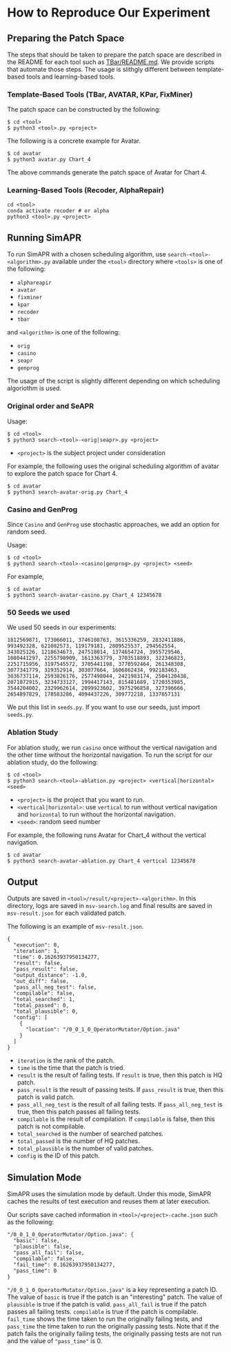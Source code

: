 # How to Reproduce Our Experiment

## Preparing the Patch Space

The steps that should be taken to prepare the patch space are described in the README for each tool such as [TBar/README.md](TBar/README.md). We provide scripts that automate those steps. The usage is slithgly different between template-based tools and learning-based tools.


### Template-Based Tools (TBar, AVATAR, KPar, FixMiner)

The patch space can be constructed by the following:

```
$ cd <tool>
$ python3 <tool>.py <project>
```

The following is a concrete example for Avatar.
```
$ cd avatar
$ python3 avatar.py Chart_4
```
The above commands generate the patch space of Avatar for Chart 4.

### Learning-Based Tools (Recoder, AlphaRepair)


```
cd <tool>
conda activate recoder # or alpha
python3 <tool>.py <project>
```

## Running SimAPR

To run SimAPR with a chosen scheduling algorithm, use `search-<tool>-<algorithm>.py` available under the `<tool>` directory where `<tools>` is one of the following:

- `alphareapir`
- `avatar`
- `fixminer`
- `kpar`
- `recoder`
- `tbar`

and `<algorithm>` is one of the following:

- `orig`
- `casino`
- `seapr` 
- `genprog`

The usage of the script is slightly different depending on which scheduling algoriothm is used.

### Original order and SeAPR
Usage:
```
$ cd <tool>
$ python3 search-<tool>-<orig|seapr>.py <project>
```
* `<project>` is the subject project under consideration

For example, the following uses the original scheduling algorithm of avatar to explore the patch space for Chart 4.

```
$ cd avatar
$ python3 search-avatar-orig.py Chart_4
```

### Casino and GenProg
Since `Casino` and `GenProg` use stochastic approaches, we add an option for random seed.

Usage:
```
$ cd <tool>
$ python3 search-<tool>-<casino|genprog>.py <project> <seed>
```

For example,
```
$ cd avatar
$ python3 search-avatar-casino.py Chart_4 12345678
```


### 50 Seeds we used
We used 50 seeds in our experiments:

```
1812569871, 173066011, 3746108763, 3615336259, 2832411886,
993492328, 621082573, 119179181, 2809525537, 294562554,
343025126, 1218634673, 247518014, 1374654724, 3955729546,
1080441297, 2255798909, 1613363779, 3703518893, 322346823,
2251715956, 3197545572, 3705441198, 3770592464, 261348308,
3077341779, 319352914, 303077664, 1606862434, 992183463,
3036737114, 2593826176, 2577498044, 2421983174, 2504120438,
2071072915, 3234733127, 1994417143, 815481689, 1720353985,
3544204002, 2329962614, 2099923602, 3975296858, 327396666,
2654897829, 178583286, 4094437226, 309772218, 1337657131
```
We put this list in `seeds.py`. If you want to use our seeds, just import `seeds.py`.

### Ablation Study
For ablation study, we run `casino` once without the vertical navigation and the other time without the horizontal navigation. To run the script for our ablation study, do the following:

```
$ cd <tool>
$ python3 search-<tool>-ablation.py <project> <vertical|horizontal> <seed>
```
* `<project>` is the project that you want to run.
* `<vertical|horizontal>`: use `vertical` to run without vertical navigation and `horizontal` to run without the horizontal navigation.
* `<seed>`: random seed number

For example, the following runs Avatar for Chart_4 without the vertical navigation.
```
$ cd avatar
$ python3 search-avatar-ablation.py Chart_4 vertical 12345678
```

## Output
Outputs are saved in `<tool>/result/<project>-<algorithm>`. In this directory, logs are saved in `msv-search.log` and final results are saved in `msv-result.json` for each validated patch.

The following is an example of `msv-result.json`. 
```
{
  "execution": 0,
  "iteration": 1,
  "time": 0.16263937950134277,
  "result": false,
  "pass_result": false,
  "output_distance": -1.0,
  "out_diff": false,
  "pass_all_neg_test": false,
  "compilable": false,
  "total_searched": 1,
  "total_passed": 0,
  "total_plausible": 0,
  "config": [
    {
      "location": "/0_0_1_0_OperatorMutator/Option.java"
    }
  ]
}
```

* `iteration` is the rank of the patch.
* `time` is the time that the patch is tried.
* `result` is the result of failing tests. If `result` is true, then this patch is HQ patch.
* `pass_result` is the result of passing tests. If `pass_result` is true, then this patch is valid patch.
* `pass_all_neg_test` is the result of all failing tests. If `pass_all_neg_test` is true, then this patch passes all failing tests.
* `compilable` is the result of compilation. If `compilable` is false, then this patch is not compilable.
* `total_searched` is the number of searched patches.
* `total_passed` is the number of HQ patches.
* `total_plausible` is the number of valid patches.
* `config` is the ID of this patch.

## Simulation Mode
SimAPR uses the simulation mode by default. Under this mode, SimAPR caches the results of test execution and reuses them at later execution.

Our scripts save cached information in `<tool>/<project>-cache.json` such as the following:
```
"/0_0_1_0_OperatorMutator/Option.java": {
  "basic": false,
  "plausible": false,
  "pass_all_fail": false,
  "compilable": false,
  "fail_time": 0.16263937950134277,
  "pass_time": 0
}
```
`"/0_0_1_0_OperatorMutator/Option.java"` is a key representing a patch ID. The value of `basic` is true if the patch is an "interesting" patch. The value of `plausible` is true if the patch is valid. `pass_all_fail` is true if the patch passes all failing tests. `compilable` is true if the patch is compilable. `fail_time` shows the time taken to run the originally failing tests, and `pass_time` the time taken to run the originally passing tests. Note that if the patch fails the originally failing tests, the originally passing tests are not run and the value of `"pass_time"` is 0.
